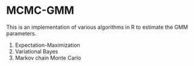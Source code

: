 # MCMC-GMM

This is an implementation of various algorithms in R to estimate the GMM parameters.
1. Expectation-Maximization
2. Variational Bayes
3. Markov chain Monte Carlo
